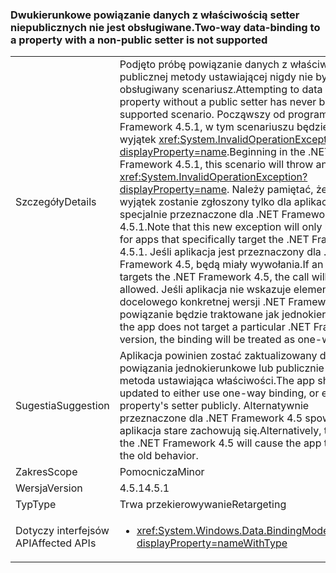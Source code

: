 ### <a name="two-way-data-binding-to-a-property-with-a-non-public-setter-is-not-supported"></a><span data-ttu-id="06e1a-101">Dwukierunkowe powiązanie danych z właściwością setter niepublicznych nie jest obsługiwane.</span><span class="sxs-lookup"><span data-stu-id="06e1a-101">Two-way data-binding to a property with a non-public setter is not supported</span></span>

|   |   |
|---|---|
|<span data-ttu-id="06e1a-102">Szczegóły</span><span class="sxs-lookup"><span data-stu-id="06e1a-102">Details</span></span>|<span data-ttu-id="06e1a-103">Podjęto próbę powiązanie danych z właściwością bez publicznej metody ustawiającej nigdy nie było to obsługiwany scenariusz.</span><span class="sxs-lookup"><span data-stu-id="06e1a-103">Attempting to data bind to a property without a public setter has never been a supported scenario.</span></span> <span data-ttu-id="06e1a-104">Począwszy od programu .NET Framework 4.5.1, w tym scenariuszu będzie zgłaszać wyjątek <xref:System.InvalidOperationException?displayProperty=name>.</span><span class="sxs-lookup"><span data-stu-id="06e1a-104">Beginning in the .NET Framework 4.5.1, this scenario will throw an <xref:System.InvalidOperationException?displayProperty=name>.</span></span> <span data-ttu-id="06e1a-105">Należy pamiętać, że ten nowy wyjątek zostanie zgłoszony tylko dla aplikacji, które są specjalnie przeznaczone dla .NET Framework 4.5.1.</span><span class="sxs-lookup"><span data-stu-id="06e1a-105">Note that this new exception will only be thrown for apps that specifically target the .NET Framework 4.5.1.</span></span> <span data-ttu-id="06e1a-106">Jeśli aplikacja jest przeznaczony dla .NET Framework 4.5, będą miały wywołania.</span><span class="sxs-lookup"><span data-stu-id="06e1a-106">If an app targets the .NET Framework 4.5, the call will be allowed.</span></span> <span data-ttu-id="06e1a-107">Jeśli aplikacja nie wskazuje elementu docelowego konkretnej wersji .NET Framework, powiązanie będzie traktowane jak jednokierunkowe.</span><span class="sxs-lookup"><span data-stu-id="06e1a-107">If the app does not target a particular .NET Framework version, the binding will be treated as one-way.</span></span>|
|<span data-ttu-id="06e1a-108">Sugestia</span><span class="sxs-lookup"><span data-stu-id="06e1a-108">Suggestion</span></span>|<span data-ttu-id="06e1a-109">Aplikacja powinien zostać zaktualizowany do Użyj powiązania jednokierunkowe lub publicznie ujawniać metoda ustawiająca właściwości.</span><span class="sxs-lookup"><span data-stu-id="06e1a-109">The app should be updated to either use one-way binding, or expose the property's setter publicly.</span></span> <span data-ttu-id="06e1a-110">Alternatywnie przeznaczone dla .NET Framework 4.5 spowoduje, że aplikacja stare zachowują się.</span><span class="sxs-lookup"><span data-stu-id="06e1a-110">Alternatively, targeting the .NET Framework 4.5 will cause the app to exhibit the old behavior.</span></span>|
|<span data-ttu-id="06e1a-111">Zakres</span><span class="sxs-lookup"><span data-stu-id="06e1a-111">Scope</span></span>|<span data-ttu-id="06e1a-112">Pomocnicza</span><span class="sxs-lookup"><span data-stu-id="06e1a-112">Minor</span></span>|
|<span data-ttu-id="06e1a-113">Wersja</span><span class="sxs-lookup"><span data-stu-id="06e1a-113">Version</span></span>|<span data-ttu-id="06e1a-114">4.5.1</span><span class="sxs-lookup"><span data-stu-id="06e1a-114">4.5.1</span></span>|
|<span data-ttu-id="06e1a-115">Typ</span><span class="sxs-lookup"><span data-stu-id="06e1a-115">Type</span></span>|<span data-ttu-id="06e1a-116">Trwa przekierowywanie</span><span class="sxs-lookup"><span data-stu-id="06e1a-116">Retargeting</span></span>|
|<span data-ttu-id="06e1a-117">Dotyczy interfejsów API</span><span class="sxs-lookup"><span data-stu-id="06e1a-117">Affected APIs</span></span>|<ul><li><xref:System.Windows.Data.BindingMode.TwoWay?displayProperty=nameWithType></li></ul>|

